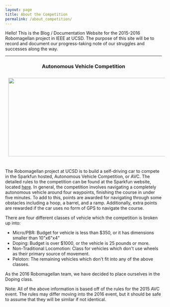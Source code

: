 ```yaml
---
layout: page
title: About the Competition
permalink: /about_competition/
---
```


Hello! This is the Blog / Documentation Website for the 2015-2016 Robomagellan
project in IEEE at UCSD. The purpose of this site will be to record and document
our progress-taking note of our struggles and successes along the way.

***

### <center>Autonomous Vehicle Competition</center>

<center>
<img
src="https://dlnmh9ip6v2uc.cloudfront.net/assets/0/e/6/7/c/512b8e93ce395f690f000000.jpg?width=600"
width="585px" height="253px" align="center" style="padding:10px" />
</center>

<p style="padding-top: 15px;">
The Robomagellan project at UCSD is to build a self-driving car to compete in the Sparkfun
hosted, Autonomous Vehicle Competition, or AVC. The detailed rules to the
competition can be found at the Sparkfun website, located
<a href="https://avc.sparkfun.com/2015/rules">here</a>. In general, the competition
involves navigating a completely autonomous vehicle around four waypoints,
finishing the course in under five minutes. To add to this, points are awarded
for navigating through some obstacles including a hoop, a barrel, and a ramp.
Additionally, extra points are rewarded if the car uses no form of GPS to
navigate the course.
</p>

There are four different classes of vehicle which the competition is broken up
into:

* Micro/PBR: Budget for vehicle is less than $350, or it has dimensions smaller
  than 10"x6"x4"
* Doping: Budget is over $1000, or the vehicle is 25 pounds or more.
* Non-Traditional Locomotion: Class for vehicles which don't use wheels as their
 primary source of movement.
* Peloton: The remaining vehicles which don't fit into any of the above classes.


As the 2016 Robomagellan team, we have decided to place ourselves in the Doping
class.

Note: All of the above information is based off of the rules for the 2015
AVC event. The rules may differ moving into the 2016 event, but it should be
safe to assume that they will be similar if not identical.
